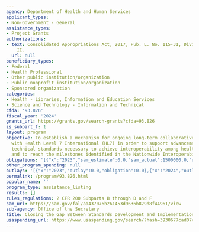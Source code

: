 ```yaml
---
agency: Department of Health and Human Services
applicant_types:
- Non-Government - General
assistance_types:
- Project Grants
authorizations:
- text: Consolidated Appropriations Act, 2017, Pub. L. No. 115-31, Division H, Title
    II.
  url: null
beneficiary_types:
- Federal
- Health Professional
- Other public institution/organization
- Public nonprofit institution/organization
- Sponsored organization
categories:
- Health - Libraries, Information and Education Services
- Science and Technology - Information and Technical
cfda: '93.826'
fiscal_year: '2024'
grants_url: https://grants.gov/search-grants?cfda=93.826
is_subpart_f: 1
layout: program
objective: To establish a mechanism for ongoing long-term collaborative engagement
  with Health Level 7 International (HL7) in order to support advancements in the
  technical standards necessary to achieve interoperability among health IT systems,
  and to reach the milestones identified in the Nationwide Interoperability Roadmap.
obligations: '[{"x":"2023","sam_estimate":0.0,"sam_actual":1500000.0,"usa_spending_actual":1500000.0},{"x":"2024","sam_estimate":0.0,"sam_actual":0.0,"usa_spending_actual":1129626.23},{"x":"2025","sam_estimate":0.0,"sam_actual":0.0,"usa_spending_actual":0.0}]'
other_program_spending: null
outlays: '[{"x":"2023","outlay":0.0,"obligation":0.0},{"x":"2024","outlay":0.0,"obligation":0.0},{"x":"2025","outlay":0.0,"obligation":0.0}]'
permalink: /program/93.826.html
popular_name: ''
program_type: assistance_listing
results: []
rules_regulations: 2 CFR 200 Subparts B through D and F
sam_url: https://sam.gov/fal/aa437076b261453d9636b829d8f44961/view
sub-agency: Office of the Secretary
title: Closing the Gap Between Standards Development and Implementation
usaspending_url: https://www.usaspending.gov/search/?hash=3930677cad07c370da6ebe966018d3ca
---
```

